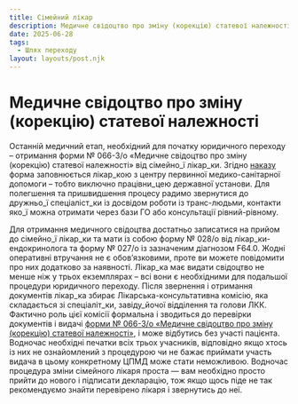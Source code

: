 ```yaml
---
title: Сімейний лікар
description: Медичне свідоцтво про зміну (корекцію) статевої належності
date: 2025-06-28
tags:
  - Шлях переходу
layout: layouts/post.njk
---
```


# Медичне свідоцтво про зміну (корекцію) статевої належності

Останній медичний етап, необхідний для початку юридичного переходу – отримання форми № 066-3/о «Медичне свідоцтво про зміну (корекцію) статевої належності» від сімейно_ї лікар_ки. Згідно [наказу](https://zakon.rada.gov.ua/laws/show/z1590-16#n7) форма заповнюється лікар_кою з центру первинної медико-санітарної допомоги – тобто виключно працівни_цею державної установи. Для полегшення та пришвидшення процесу радимо звернутися до дружньо_ї спеціаліст_ки із досвідом роботи із транс-людьми, контакти яко_ї можна отримати через бази ГО або консультації рівний-рівному.

Для отримання медичного свідоцтва достатньо записатися на прийом до сімейно_ї лікар_ки та мати із собою форму № 028/о від лікар_ки-ендокринолога та форму № 027/о із зазначеним діагнозом F64.0. Жодні оперативні втручання не є обов’язковими, проте ви можете повідомити про них додатково за наявності. Лікар_ка має видати свідоцтво не менше ніж у трьох екземплярах – всі вони є необхідними для подальшої процедури юридичного переходу. Після звернення і отримання документів лікар_ка збирає Лікарська-консультативна комісію, яка складається зі спеціаліт_ки, завіду_йочої відділення та голови ЛКК. Фактично роль цієї комісії формальна і зводиться до перевірки документів і видачі [форми № 066-3/о «Медичне свідоцтво про зміну (корекцію) статевої належності»](https://zakon.rada.gov.ua/laws/show/z1589-16#Text), і може відбутись без участі пацієнта. Водночас необхідні печатки всіх трьох учасників, відповідно якщо хтось із них не ознайомлений з процедурою чи не бажає приймати участь видача в цьому конкретному ЦПМД може стати неможливою. Водночас процедура зміни сімейного лікаря проста — вам необхідно просто прийти до нового і підписати декларацію, тож якщо щось піде не так рекомендуємо знайти перевірено лікаря і звернутись до неї.
